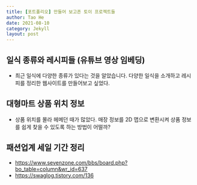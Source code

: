 ```yaml
---
title: [포트폴리오] 만들어 보고픈 토이 프로젝트들
author: Tao He
date: 2021-08-10
category: Jekyll
layout: post
---
```


## 일식 종류와 레시피들 (유튜브 영상 임베딩)

- 최근 일식에 다양한 종류가 있다는 것을 알았습니다. 다양한 일식을 소개하고 레시피를 정리한 웹사이트를 만들어보고 싶었다. 

## 대형마트 상품 위치 정보
- 상품 위치를 몰라 헤메던 때가 많았다. 매장 정보를 2D 맵으로 변환시켜 상품 정보를 쉽게 찾을 수 있도록 하는 방법이 어떨까? 

## 패션업계 세일 기간 정리
- https://www.sevenzone.com/bbs/board.php?bo_table=column&wr_id=637
- https://swaglog.tistory.com/136



